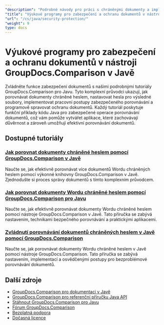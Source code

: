 ```yaml
---
"description": "Podrobné návody pro práci s chráněnými dokumenty a implementaci zabezpečení ve výsledcích porovnání s GroupDocs.Comparison pro Javu."
"title": "Výukové programy pro zabezpečení a ochranu dokumentů v nástroji GroupDocs.Comparison v Javě"
"url": "/cs/java/security-protection/"
"weight": 9
type: docs
---
```

# Výukové programy pro zabezpečení a ochranu dokumentů v nástroji GroupDocs.Comparison v Javě

Zvládněte funkce zabezpečení dokumentů s našimi podrobnými tutoriály GroupDocs.Comparison pro Javu. Tyto komplexní průvodci ukazují, jak porovnávat dokumenty chráněné heslem, nastavovat hesla pro výsledné soubory, implementovat pracovní postupy zabezpečeného porovnávání a programově spravovat ochranu dokumentů. Každý tutoriál poskytuje funkční příklady kódu Java pro zabezpečené operace porovnávání dokumentů, což vám pomůže vytvářet aplikace, které zachovávají důvěrnost a zároveň umožňují efektivní porovnávání dokumentů.

## Dostupné tutoriály

### [Jak porovnat dokumenty chráněné heslem pomocí GroupDocs.Comparison v Javě](./compare-protected-docs-groupdocs-comparison-java/)
Naučte se, jak efektivně porovnávat více dokumentů Wordu chráněných heslem pomocí výkonné knihovny GroupDocs.Comparison v Javě. Zjednodušte si proces správy dokumentů s tímto komplexním průvodcem.

### [Jak porovnat dokumenty Wordu chráněné heslem pomocí GroupDocs.Comparison pro Javu](./compare-password-protected-word-docs-groupdocs-java/)
Naučte se, jak efektivně porovnávat dokumenty Wordu chráněné heslem pomocí nástroje GroupDocs.Comparison v Javě. Tato příručka se zabývá nastavením, technikami bezpečného porovnávání a praktickými aplikacemi.

### [Zvládnutí porovnávání dokumentů chráněných heslem v Javě pomocí GroupDocs.Comparison](./java-groupdocs-compare-password-protected-docs/)
Naučte se, jak porovnávat dokumenty Wordu chráněné heslem v Javě pomocí nástroje GroupDocs.Comparison. Tato příručka se zabývá nastavením, implementací a osvědčenými postupy pro bezproblémové porovnávání dokumentů.

## Další zdroje

- [GroupDocs.Comparison pro dokumentaci v Javě](https://docs.groupdocs.com/comparison/java/)
- [GroupDocs.Comparison pro referenční příručku Java API](https://reference.groupdocs.com/comparison/java/)
- [Stáhnout GroupDocs.Comparison pro Javu](https://releases.groupdocs.com/comparison/java/)
- [Fórum GroupDocs.Comparison](https://forum.groupdocs.com/c/comparison)
- [Bezplatná podpora](https://forum.groupdocs.com/)
- [Dočasná licence](https://purchase.groupdocs.com/temporary-license/)
